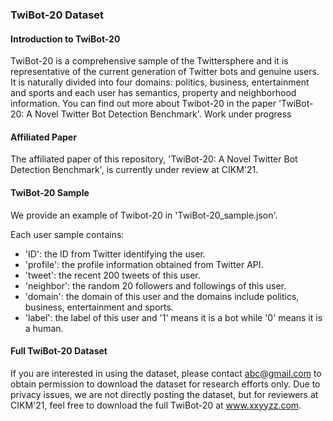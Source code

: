 ### TwiBot-20 Dataset

#### Introduction to TwiBot-20
TwiBot-20 is a comprehensive sample of the Twittersphere and it is representative of the current generation of Twitter bots and genuine users. It is naturally divided into four domains: politics, business, entertainment and sports and each user has semantics, property and neighborhood information. You can find out more about Twibot-20 in the paper 'TwiBot-20: A Novel Twitter Bot Detection Benchmark'. Work under progress

#### Affiliated Paper
The affiliated paper of this repository, 'TwiBot-20: A Novel Twitter Bot Detection Benchmark', is currently under review at CIKM'21.

#### TwiBot-20 Sample
We provide an example of Twibot-20 in 'TwiBot-20_sample.json'. 

Each user sample contains:
- 'ID': the ID from Twitter identifying the user.
- 'profile': the profile information obtained from Twitter API.
- 'tweet': the recent 200 tweets of this user.
- 'neighbor': the random 20 followers and followings of this user.
- 'domain': the domain of this user and the domains include politics, business, entertainment and sports.
- 'label': the label of this user and '1' means it is a bot while '0' means it is a human.

#### Full TwiBot-20 Dataset
If you are interested in using the dataset, please contact abc@gmail.com to obtain permission to download the dataset for research efforts only. Due to privacy issues, we are not directly posting the dataset, but for reviewers at CIKM'21, feel free to download the full TwiBot-20 at www.xxyyzz.com.

